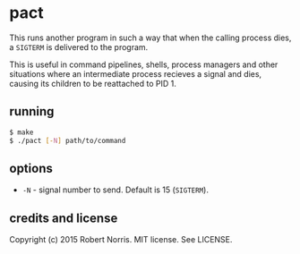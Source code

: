 # pact

This runs another program in such a way that when the calling process dies, a
`SIGTERM` is delivered to the program.

This is useful in command pipelines, shells, process managers and other
situations where an intermediate process recieves a signal and dies, causing
its children to be reattached to PID 1.

## running

```bash
$ make
$ ./pact [-N] path/to/command
```

## options

* `-N` - signal number to send. Default is 15 (`SIGTERM`).

## credits and license

Copyright (c) 2015 Robert Norris. MIT license. See LICENSE.
